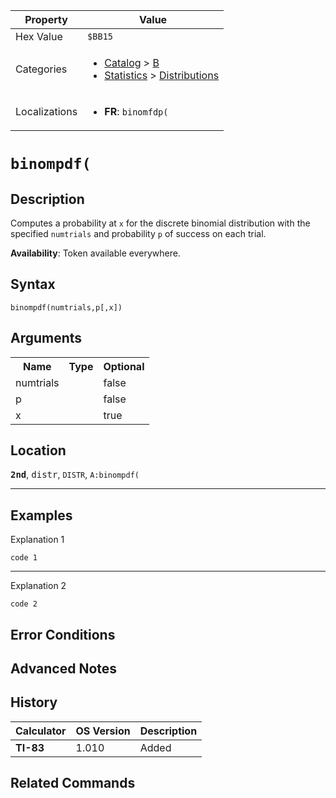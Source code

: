 | Property      | Value |
|---------------|-------|
| Hex Value     | `$BB15`|
| Categories    | <ul><li>[Catalog](<../categories/Catalog.md>) > [B](<../categories/Catalog.md#B>)</li><li>[Statistics](<../categories/Statistics.md>) > [Distributions](<../categories/Statistics.md#Distributions>)</li></ul> |
| Localizations | <ul><li><b>FR</b>: `binomfdp(`</li></ul> |

# `binompdf(`

## Description
Computes a probability at `x` for the discrete binomial distribution with the specified `numtrials` and probability `p` of success on each trial.


<b>Availability</b>: Token available everywhere.

## Syntax
`binompdf(numtrials,p[,x])`

## Arguments
<table>
<tr><th>Name</th><th>Type</th><th>Optional</th></tr>

<tr><td>numtrials</td><td></td><td>false</td></tr>

<tr><td>p</td><td></td><td>false</td></tr>

<tr><td>x</td><td></td><td>true</td></tr>

</table>

## Location
<tt><kbd><b>2nd</b></kbd></tt>, <kbd>distr</kbd>, `DISTR`, `A:binompdf(`
<hr>

## Examples

Explanation 1
```ti-basic
code 1
```
---
Explanation 2
```ti-basic
code 2
```

## Error Conditions


## Advanced Notes


## History
| Calculator | OS Version | Description |
|------------|------------|-------------|
| <b>TI-83</b> | 1.010 | Added |

## Related Commands

